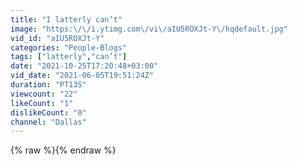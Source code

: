 ```yaml
---
title: "I latterly can’t"
image: "https:\/\/i.ytimg.com\/vi\/aIU5ROXJt-Y\/hqdefault.jpg"
vid_id: "aIU5ROXJt-Y"
categories: "People-Blogs"
tags: ["latterly","can’t"]
date: "2021-10-25T17:20:48+03:00"
vid_date: "2021-06-05T19:51:24Z"
duration: "PT13S"
viewcount: "22"
likeCount: "1"
dislikeCount: "0"
channel: "Dallas"
---
```

{% raw %}{% endraw %}
